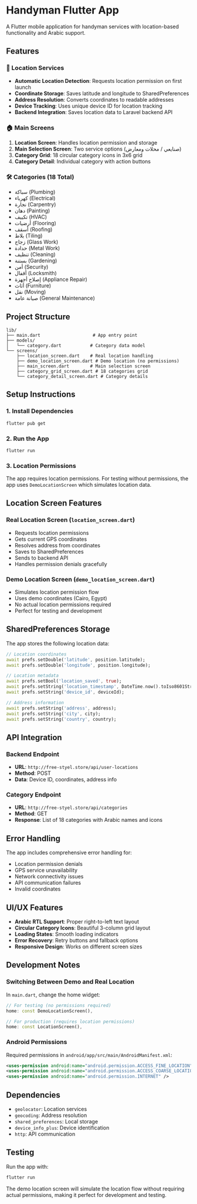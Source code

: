 # Handyman Flutter App

A Flutter mobile application for handyman services with location-based functionality and Arabic support.

## Features

### 🎯 Location Services
- **Automatic Location Detection**: Requests location permission on first launch
- **Coordinate Storage**: Saves latitude and longitude to SharedPreferences
- **Address Resolution**: Converts coordinates to readable addresses
- **Device Tracking**: Uses unique device ID for location tracking
- **Backend Integration**: Saves location data to Laravel backend API

### 🏠 Main Screens
1. **Location Screen**: Handles location permission and storage
2. **Main Selection Screen**: Two service options (صنايعي / محلات ومعارض)
3. **Category Grid**: 18 circular category icons in 3x6 grid
4. **Category Detail**: Individual category with action buttons

### 🛠 Categories (18 Total)
- سباكة (Plumbing)
- كهرباء (Electrical)
- نجارة (Carpentry)
- دهان (Painting)
- تكييف (HVAC)
- أرضيات (Flooring)
- أسقف (Roofing)
- بلاط (Tiling)
- زجاج (Glass Work)
- حدادة (Metal Work)
- تنظيف (Cleaning)
- بستنة (Gardening)
- أمن (Security)
- أقفال (Locksmith)
- إصلاح أجهزة (Appliance Repair)
- أثاث (Furniture)
- نقل (Moving)
- صيانة عامة (General Maintenance)

## Project Structure

```
lib/
├── main.dart                    # App entry point
├── models/
│   └── category.dart           # Category data model
└── screens/
    ├── location_screen.dart    # Real location handling
    ├── demo_location_screen.dart # Demo location (no permissions)
    ├── main_screen.dart        # Main selection screen
    ├── category_grid_screen.dart # 18 categories grid
    └── category_detail_screen.dart # Category details
```

## Setup Instructions

### 1. Install Dependencies
```bash
flutter pub get
```

### 2. Run the App
```bash
flutter run
```

### 3. Location Permissions
The app requires location permissions. For testing without permissions, the app uses `DemoLocationScreen` which simulates location data.

## Location Screen Features

### Real Location Screen (`location_screen.dart`)
- Requests location permissions
- Gets current GPS coordinates
- Resolves address from coordinates
- Saves to SharedPreferences
- Sends to backend API
- Handles permission denials gracefully

### Demo Location Screen (`demo_location_screen.dart`)
- Simulates location permission flow
- Uses demo coordinates (Cairo, Egypt)
- No actual location permissions required
- Perfect for testing and development

## SharedPreferences Storage

The app stores the following location data:

```dart
// Location coordinates
await prefs.setDouble('latitude', position.latitude);
await prefs.setDouble('longitude', position.longitude);

// Location metadata
await prefs.setBool('location_saved', true);
await prefs.setString('location_timestamp', DateTime.now().toIso8601String());
await prefs.setString('device_id', deviceId);

// Address information
await prefs.setString('address', address);
await prefs.setString('city', city);
await prefs.setString('country', country);
```

## API Integration

### Backend Endpoint
- **URL**: `http://free-styel.store/api/user-locations`
- **Method**: POST
- **Data**: Device ID, coordinates, address info

### Category Endpoint
- **URL**: `http://free-styel.store/api/categories`
- **Method**: GET
- **Response**: List of 18 categories with Arabic names and icons

## Error Handling

The app includes comprehensive error handling for:
- Location permission denials
- GPS service unavailability
- Network connectivity issues
- API communication failures
- Invalid coordinates

## UI/UX Features

- **Arabic RTL Support**: Proper right-to-left text layout
- **Circular Category Icons**: Beautiful 3-column grid layout
- **Loading States**: Smooth loading indicators
- **Error Recovery**: Retry buttons and fallback options
- **Responsive Design**: Works on different screen sizes

## Development Notes

### Switching Between Demo and Real Location
In `main.dart`, change the home widget:

```dart
// For testing (no permissions required)
home: const DemoLocationScreen(),

// For production (requires location permissions)
home: const LocationScreen(),
```

### Android Permissions
Required permissions in `android/app/src/main/AndroidManifest.xml`:
```xml
<uses-permission android:name="android.permission.ACCESS_FINE_LOCATION" />
<uses-permission android:name="android.permission.ACCESS_COARSE_LOCATION" />
<uses-permission android:name="android.permission.INTERNET" />
```

## Dependencies

- `geolocator`: Location services
- `geocoding`: Address resolution
- `shared_preferences`: Local storage
- `device_info_plus`: Device identification
- `http`: API communication

## Testing

Run the app with:
```bash
flutter run
```

The demo location screen will simulate the location flow without requiring actual permissions, making it perfect for development and testing.